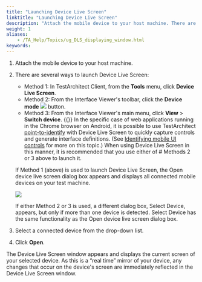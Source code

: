 ```yaml
--- 
title: "Launching Device Live Screen"
linktitle: "Launching Device Live Screen"
description: "Attach the mobile device to your host machine. There are several ways to launch Device Live Screen: Method 1: In TestArchitect Client , from the Tools menu, click Device Live Screen . Method 2: From ..."
weight: 1
aliases: 
    - /TA_Help/Topics/ug_DLS_displaying_window.html
keywords: 
---
```


1.  Attach the mobile device to your host machine.

2.  There are several ways to launch Device Live Screen:

    -   Method 1: In TestArchitect Client, from the **Tools** menu, click **Device Live Screen**.
    -   Method 2: From the Interface Viewer's toolbar, click the **Device mode** ![](/images/TA_Help/Images/btn_device_mode_Viewer.png) button.
    -   Method 3: From the Interface Viewer's main menu, click **View** \> **Switch device**.
{{<tip>}} In the specific case of web applications running in the Chrome browser on Android, it is possible to use TestArchitect [point-to-identify](/TA_Help/Topics/Interface_def_Viewer_identify.html) with Device Live Screen to quickly capture controls and generate interface definitions. \(See [Identifying mobile UI controls](/TA_Automation/Topics/aut_app_testing_mobile_web_Chrome_identifying_controls.html) for more on this topic.\) When using Device Live Screen in this manner, it is recommended that you use either of \# Methods 2 or 3 above to launch it.

    If Method 1 \(above\) is used to launch Device Live Screen, the Open device live screen dialog box appears and displays all connected mobile devices on your test machine.

    ![](/images/TA_Help/Images/live_view_1.png)

    If either Method 2 or 3 is used, a different dialog box, Select Device, appears, but only if more than one device is detected. Select Device has the same functionality as the Open device live screen dialog box.

3.  Select a connected device from the drop-down list.

4.  Click **Open**.


The Device Live Screen window appears and displays the current screen of your selected device. As this is a “real time” mirror of your device, any changes that occur on the device's screen are immediately reflected in the Device Live Screen window.




